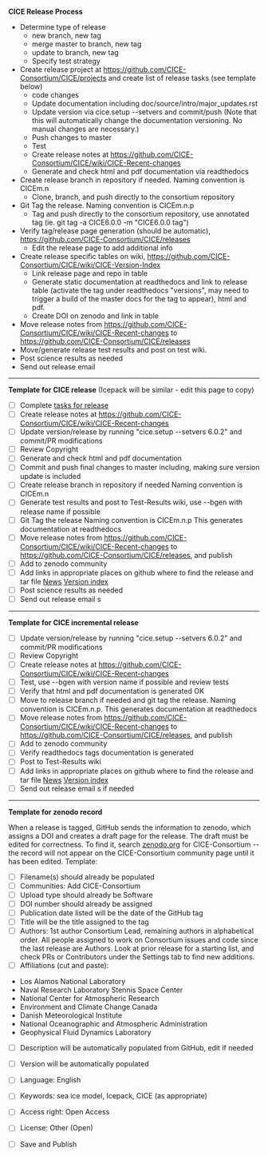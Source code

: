 **CICE Release Process**

* Determine type of release
  * new branch, new tag
  * merge master to branch, new tag
  * update to branch, new tag
  * Specify test strategy
* Create release project at https://github.com/CICE-Consortium/CICE/projects and create list of release tasks (see template below)
  * code changes
  * Update documentation including doc/source/intro/major_updates.rst
  * Update version via cice.setup --setvers and commit/push (Note that this will automatically change the documentation versioning. No manual changes are necessary.)
  * Push changes to master
  * Test
  * Create release notes at https://github.com/CICE-Consortium/CICE/wiki/CICE-Recent-changes
  * Generate and check html and pdf documentation via readthedocs
* Create release branch in repository if needed.  Naming convention is CICEm.n
  * Clone, branch, and push directly to the consortium repository
* Git Tag the release. Naming convention is CICEm.n.p
  * Tag and push directly to the consortium repository, use annotated tag (ie. git tag -a CICE6.0.0 -m "CICE6.0.0 tag")
* Verify tag/release page generation (should be automatic), https://github.com/CICE-Consortium/CICE/releases
  * Edit the release page to add additional info
* Create release specific tables on wiki, https://github.com/CICE-Consortium/CICE/wiki/CICE-Version-Index
  * Link release page and repo in table
  * Generate static documentation at readthedocs and link to release table (activate the tag under readthedocs "versions", may need to trigger a build of the master docs for the tag to appear), html and pdf.
  * Create DOI on zenodo and link in table
* Move release notes from https://github.com/CICE-Consortium/CICE/wiki/CICE-Recent-changes to https://github.com/CICE-Consortium/CICE/releases
* Move/generate release test results and post on test wiki.
* Post science results as needed
* Send out release email 

-----------------------------------------
**Template for CICE release**    (Icepack will be similar - edit this page to copy)

- [ ] Complete [tasks for release](https://github.com/CICE-Consortium/Icepack/projects/2)
- [ ] Create release notes at https://github.com/CICE-Consortium/CICE/wiki/CICE-Recent-changes
- [ ] Update version/release by running "cice.setup --setvers 6.0.2" and commit/PR modifications
- [ ] Review Copyright
- [ ] Generate and check html and pdf documentation
- [ ] Commit and push final changes to master including, making sure version update is included
- [ ] Create release branch in repository if needed
Naming convention is CICEm.n
- [ ] Generate test results and post to Test-Results wiki, use --bgen with release name if possible
- [ ] Git Tag the release
Naming convention is CICEm.n.p
This generates documentation at readthedocs
- [ ] Move release notes from https://github.com/CICE-Consortium/CICE/wiki/CICE-Recent-changes to https://github.com/CICE-Consortium/CICE/releases, and publish
- [ ] Add to zenodo community
- [ ] Add links in appropriate places on github where to find the release and tar file
[News](https://github.com/CICE-Consortium/About-Us/wiki/Consortium-News-and-Highlights)
[Version index](https://github.com/CICE-Consortium/CICE/wiki/CICE-Version-Index)
- [ ] Post science results as needed
- [ ] Send out release email s

-----------------------------------------
**Template for CICE incremental release** 

- [ ] Update version/release by running "cice.setup --setvers 6.0.2" and commit/PR modifications
- [ ] Review Copyright
- [ ] Create release notes at https://github.com/CICE-Consortium/CICE/wiki/CICE-Recent-changes
- [ ] Test, use --bgen with version name if possible and review tests
- [ ] Verify that html and pdf documentation is generated OK
- [ ] Move to release branch if needed and git tag the release. Naming convention is CICEm.n.p. This generates documentation at readthedocs
- [ ] Move release notes from https://github.com/CICE-Consortium/CICE/wiki/CICE-Recent-changes to https://github.com/CICE-Consortium/CICE/releases, and publish
- [ ] Add to zenodo community
- [ ] Verify readthedocs tags documentation is generated
- [ ] Post to Test-Results wiki
- [ ] Add links in appropriate places on github where to find the release and tar file
[News](https://github.com/CICE-Consortium/About-Us/wiki/Consortium-News-and-Highlights)
[Version index](https://github.com/CICE-Consortium/CICE/wiki/CICE-Version-Index)
- [ ] Send out release email s if needed

-----------------------------------------
**Template for zenodo record** 

When a release is tagged, GitHub sends the information to zenodo, which assigns a DOI and creates a draft page for the release.  The draft must be edited for correctness.  To find it, search [zenodo.org](zenodo.org) for CICE-Consortium -- the record will not appear on the CICE-Consortium community page until it has been edited.
Template:

- [ ] Filename(s) should already be populated
- [ ] Communities:  Add CICE-Consortium
- [ ] Upload type should already be Software
- [ ] DOI number should already be assigned
- [ ] Publication date listed will be the date of the GitHub tag
- [ ] Title will be the title assigned to the tag
- [ ] Authors:
1st author Consortium Lead, remaining authors in alphabetical order.
All people assigned to work on Consortium issues and code since the last release are Authors.  Look at prior release for a starting list, and check PRs or Contributors under the Settings tab to find new additions.
- [ ] Affiliations (cut and paste):
* Los Alamos National Laboratory
* Naval Research Laboratory Stennis Space Center
* National Center for Atmospheric Research
* Environment and Climate Change Canada
* Danish Meteorological Institute
* National Oceanographic and Atmospheric Administration
* Geophysical Fluid Dynamics Laboratory
- [ ] Description will be automatically populated from GitHub, edit if needed
- [ ] Version will be automatically populated
- [ ] Language:  English
- [ ] Keywords:  sea ice model, Icepack, CICE (as appropriate)
- [ ] Access right:  Open Access
- [ ] License:  Other (Open)
- [ ] Save and Publish

